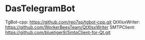 # DasTelegramBot

TgBot-cpp: https://github.com/reo7sp/tgbot-cpp.git
QtXlsxWriter: https://github.com/WorkerBeesTeam/QtXlsxWriter
SMTPClient: https://github.com/bluetiger9/SmtpClient-for-Qt.git
